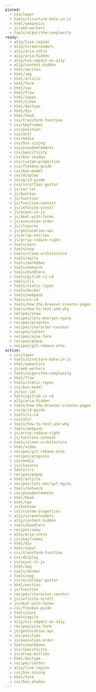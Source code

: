 ```yaml
---
pinned:
  - css/layer
  - tools/structure-data-in-js
  - html/semantics
  - js/web-workers
  - tools/algorithm-complexity
ready:
  - a11y/live-region
  - a11y/screenreaders
  - a11y/aria-intro
  - a11y/aria-hidden
  - a11y/css-impact-on-a11y
  - a11y/content-hidden
  - html/section
  - html/img
  - html/article
  - html/form
  - html/nav
  - html/flow
  - html/input
  - html/video
  - html/doctype
  - html/div
  - html/head
  - css/transform-function
  - css/keyframes
  - css/position
  - css/attr
  - css/media
  - css/box-sizing
  - css/pseudoelements
  - css/specificity
  - css/box-shadow
  - css/custom-properties
  - css/flexbox-guide
  - css/box-model
  - css/display
  - css/grid-guide
  - css/scrollbar-gutter
  - js/var-let
  - js/boolean
  - js/function
  - js/function-context
  - js/infinite-scroll
  - js/async-in-js
  - js/deal-with-forms
  - js/execution-order
  - js/closures
  - js/geolocation-api
  - js/array-entries
  - js/array-reduce-right
  - tools/cors
  - tools/oop
  - tools/clean-architecture
  - tools/agile
  - tools/markdown
  - tools/network
  - tools/bundlers
  - tools/gitlab-ci-cd
  - tools/cli
  - tools/static-types
  - tools/docker
  - tools/webpack
  - tools/ci-cd
  - tools/how-the-browser-creates-pages
  - tools/how-to-test-and-why
  - recipes/snow
  - recipes/lets-encrypt-nginx
  - recipes/progress
  - recipes/character-counter
  - recipes/center
  - recipes/ajax-form
  - recipes/popup
  - recipes/git-rebase-onto
active:
  - css/layer
  - tools/structure-data-in-js
  - html/semantics
  - js/web-workers
  - tools/algorithm-complexity
  - html/flow
  - tools/static-types
  - css/box-model
  - js/var-let
  - tools/gitlab-ci-cd
  - a11y/aria-hidden
  - tools/how-the-browser-creates-pages
  - css/grid-guide
  - tools/ci-cd
  - css/attr
  - tools/how-to-test-and-why
  - tools/webpack
  - js/array-reduce-right
  - js/function-context
  - tools/clean-architecture
  - html/video
  - recipes/git-rebase-onto
  - recipes/progress
  - css/media
  - js/closures
  - tools/cli
  - recipes/popup
  - html/article
  - recipes/lets-encrypt-nginx
  - tools/network
  - css/pseudoelements
  - html/head
  - html/nav
  - js/boolean
  - css/custom-properties
  - a11y/screenreaders
  - a11y/content-hidden
  - tools/bundlers
  - recipes/snow
  - a11y/aria-intro
  - css/keyframes
  - html/div
  - html/input
  - css/transform-function
  - css/display
  - js/async-in-js
  - html/img
  - tools/docker
  - tools/oop
  - css/scrollbar-gutter
  - html/section
  - js/function
  - recipes/character-counter
  - js/infinite-scroll
  - js/deal-with-forms
  - css/flexbox-guide
  - tools/cors
  - tools/agile
  - a11y/css-impact-on-a11y
  - recipes/ajax-form
  - js/geolocation-api
  - css/position
  - js/execution-order
  - tools/markdown
  - css/specificity
  - js/array-entries
  - html/doctype
  - recipes/center
  - a11y/live-region
  - css/box-sizing
  - html/form
  - css/box-shadow
---
```


